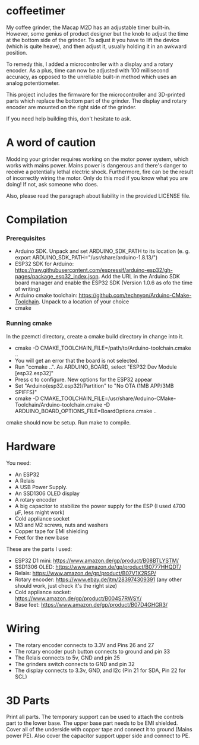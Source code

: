 # coffeetimer
My coffee grinder, the Macap M2D has an adjustable timer built-in. However, some genius of product designer but the knob to adjust the time at the bottom side of the grinder. To adjust it you have to lift the device (which is quite heave), and then adjust it, usually holding it in an awkward position.

To remedy this, I added a microcontroller with a display and a rotary encoder. As a plus, time can now be adjusted with 100 millisecond accuracy, as opposed to the unreliable built-in method which uses an analog potentiometer.

This project includes the firmware for the microcontroller and 3D-printed parts which replace the bottom part of the grinder. The display and rotary encoder are mounted on the right side of the grinder.

If you need help building this, don't hesitate to ask.

# A word of caution

Modding your grinder requires working on the motor power system, which works with mains power. Mains power is dangerous and there's danger to receive a potentially lethal electric shock. Furthermore, fire can be the result of incorrectly wiring the motor. Only do this mod if you know what you are doing! If not, ask someone who does.

Also, please read the paragraph about liability in the provided LICENSE file.

# Compilation

### Prerequisites
- Arduino SDK. Unpack and set ARDUINO_SDK_PATH to its location (e. g. export ARDUINO_SDK_PATH="/usr/share/arduino-1.8.13/")
- ESP32 SDK for Arduino: https://raw.githubusercontent.com/espressif/arduino-esp32/gh-pages/package_esp32_index.json. Add the URL in the Arduino SDK board manager and enable the ESP32 SDK (Version 1.0.6 as ofo the time of writing)
- Arduino cmake toolchain: https://github.com/technyon/Arduino-CMake-Toolchain. Unpack to a location of your choice
- cmake

### Running cmake
In the pzemctl directory, create a cmake build directory in change into it.

- cmake -D CMAKE_TOOLCHAIN_FILE=/path/to/Arduino-toolchain.cmake ..
- You will get an error that the board is not selected.
- Run "ccmake ..". As ARDUINO_BOARD, select "ESP32 Dev Module [esp32.esp32]"
- Press c to configure. New options for the ESP32 appear
- Set "Arduino(esp32.esp32)/Partition" to "No OTA (1MB APP/3MB SPIFFS)"
- cmake -D CMAKE_TOOLCHAIN_FILE=/usr/share/Arduino-CMake-Toolchain/Arduino-toolchain.cmake -D ARDUINO_BOARD_OPTIONS_FILE=BoardOptions.cmake ..

cmake should now be setup. Run make to compile.

# Hardware
You need:

- An ESP32
- A Relais
- A USB Power Supply.
- An SSD1306 OLED display
- A rotary encoder
- A big capacitor to stabilize the power supply for the ESP (I used 4700 µF, less might work)
- Cold appliance socket
- M3 and M2 screws, nuts and washers
- Copper tape for EMI shielding
- Feet for the new base

These are the parts I used:
- ESP32 D1 mini: https://www.amazon.de/gp/product/B08BTLYSTM/
- SSD1306 OLED: https://www.amazon.de/gp/product/B0777HHQDT/
- Relais: https://www.amazon.de/gp/product/B07V1X2RSP/
- Rotary encoder: https://www.ebay.de/itm/283974309391 (any other should work, just check it's the right size)
- Cold appliance socket: https://www.amazon.de/gp/product/B004S7RWSY/
- Base feet: https://www.amazon.de/gp/product/B07D4GHGR3/

# Wiring

- The rotary encoder connects to 3.3V and Pins 26 and 27
- The rotary encoder push button connects to ground and pin 33
- The Relais connects to 5v, GND and pin 25
- The grinders switch connects to GND and pin 32
- The display connects to 3.3v, GND, and I2c (Pin 21 for SDA, Pin 22 for SCL)

# 3D Parts

Print all parts. The temporary support can be used to attach the controls part to the lower base.
The upper base part needs to be EMI shielded. Cover all of the underside with copper tape and connect it to ground (Mains power PE). Also cover the capacitor support upper side and connect to PE.
